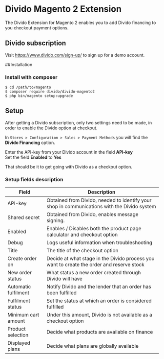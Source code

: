 # Divido Magento 2 Extension

The Divido Extension for Magento 2 enables you to add Divido financing to you checkout payment options.

## Divido subscription
Visit https://www.divido.com/sign-up/ to sign up for a demo account.

##Installation
### Install with composer

```
$ cd /path/to/magento
$ composer require divido/divido-magento2
$ php bin/magento setup:upgrade
```

## Setup
After getting a Divido subscription, only two settings need to be made, in order to enable the Divido option at checkout.

In `Stores > Configuration > Sales > Payment Methods` you will find the **Divido Financing** option.
  
Enter the API-key from your Divido account in the field **API-key**  
Set the field **Enabled** to **Yes**

That should be it to get going with Divido as a checkout option.

### Setup fields description

| Field | Description |
| --- | --- |
| API-key | Obtained from Divido, needed to identify your shop in communications with the Divido system |
| Shared secret | Obtained from Divido, enables message signing. |
| Enabled | Enables / Disables both the product page calculator and checkout option |
| Debug | Logs useful information when troubleshooting |
| Title | The title of the checkout option |
| Create order on | Decide at what stage in the Divido process you want to create the order and reserve stock |
| New order status | What status a new order created through Divido will have |
| Automatic fulfilment | Notify Divido and the lender that an order has been fulfilled |
| Fulfilment status | Set the status at which an order is considered fulfilled |
| Minimum cart amount | Under this amount, Divido is not available as a checkout option |
| Product selection | Decide what products are available on finance |
| Displayed plans | Decide what plans are globally available |